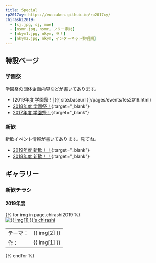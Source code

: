 ```yaml
---
title: Special
rp2017xy: https://vuccaken.github.io/rp2017xy/
chirashi2019:
  - [sj.jpg, sj, moe]
  - [nsmr.jpg, nsmr, フリー素材]
  - [nkym1.jpg, nkym, ラ！]
  - [nkym2.jpg, nkym, インターネット黎明期]
---
```




## 特設ベージ

### 学園祭

学園祭の団体企画内容などが書いてあります。

- [2019年度 学園祭！]({{ site.baseurl }}/pages/events/fes2019.html)
- [2018年度 学園祭！]({{page.rp2017xy}}/festival2018.html){:target="_blank"}
- [2017年度 学園祭！]({{page.rp2017xy}}/festival2017.html){:target="_blank"}

### 新歓

新歓イベント情報が書いてあります。見てね。

- [2019年度 新歓！！]({{page.rp2017xy}}/shinkan2019.html){:target="_blank"}
- [2018年度 新歓！！]({{page.rp2017xy}}/shinkan2018.html){:target="_blank"}


## ギャラリー



### 新歓チラシ

#### 2019年度

<div class="gallery">
  {% for img in page.chirashi2019 %}
  <div class="item">
    <a href="{{ site.baseurl }}/assets/img/gallery/chirashi2019/{{ img[0] }}">
      <img src="{{ site.baseurl }}/assets/img/gallery/chirashi2019/th-{{ img[0] }}" alt="{{ img[1] }}'s chirashi">
    </a>
    <!-- <div class="info">テーマ：{{ img[2] }}</div> -->
    <!-- <div class="info">　　作：{{ img[1] }}</div> -->
    <table>
      <tr><td class="row1">テーマ：</td><td class="row2">{{ img[2] }}</td></tr>
      <tr><td class="row1">作：</td><td class="row2">{{ img[1] }}</td></tr>
    </table>
  </div>
  
  {% endfor %}
</div>

<!-- ![19sj]({{ site.baseurl }}/assets/img/gallery/chirashi2019/chirashi19sj.jpg){:width="200px"}
![19sj]({{ site.baseurl }}/assets\img\gallery\chirashi2019\chirashi19nk1-th.jpg){:width="200px"} -->